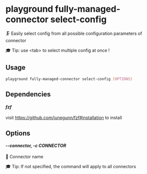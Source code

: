 # playground fully-managed-connector select-config

🗜️ Easily select config from all possible configuration parameters of connector  
  
🎓 Tip: use \<tab\> to select multiple config at once !

## Usage

```bash
playground fully-managed-connector select-config [OPTIONS]
```

## Dependencies

#### *fzf*

visit https://github.com/junegunn/fzf#installation to install

## Options

#### *--connector, -c CONNECTOR*

🔗 Connector name  
  
🎓 Tip: If not specified, the command will apply to all connectors


